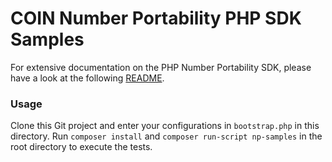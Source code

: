 # COIN Number Portability PHP SDK Samples

For extensive documentation on the PHP Number Portability SDK, please have a look at the following [README](../number-portability-sdk/README.md).

### Usage

Clone this Git project and enter your configurations in `bootstrap.php` in this directory. Run `composer install` and `composer run-script np-samples`
in the root directory to execute the tests.
